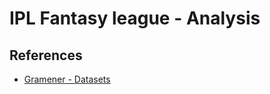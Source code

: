 # IPL Fantasy league - Analysis

## References
* [Gramener - Datasets](https://gramener.com/datasets/)
